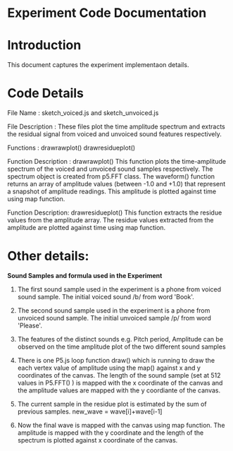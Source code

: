 # Experiment	Code	Documentation

# Introduction

This	document	captures	the	experiment	implementaon	details.

# Code	Details

File	Name	:	sketch_voiced.js and sketch_unvoiced.js

File Description : These files plot the time amplitude spectrum and extracts the residual signal from voiced and unvoiced sound features respectively. 

Functions	:	drawrawplot()
                drawresidueplot()


Function	Description	: drawrawplot()
This function plots the time-amplitude spectrum of the voiced and unvoiced sound samples respectively. The spectrum object is created from p5.FFT class. The waveform() function returns an array of amplitude values (between -1.0 and +1.0) that represent a snapshot of amplitude readings. This amplitude is plotted against time using map function. 

Function Description: drawresidueplot()
This function extracts the residue values from the amplitude array. The residue values extracted from the amplitude are plotted against time using map function. 
# Other	details:

**Sound Samples	and formula used	in	the	Experiment**

1.	The first sound sample used in the experiment is a phone from voiced sound sample. The initial voiced sound /b/ from word 'Book'. 

2.	The second sound sample used in the experiment is a phone from unvoiced sound sample. The initial unvoiced sample /p/ from word 'Please'.

3.	The features of the distinct sounds e.g. Pitch period, Amplitude can be observed on the time amplitude plot of the two different sound samples 


4.	There is one P5.js loop function draw() which is running to draw the each vertex value of amplitude using the map() against x and y coordinates of the canvas. The length of the sound sample (set at 512 values in P5.FFT() ) is mapped with the x coordinate of the canvas and the amplitude values are mapped with the y coordiante of the canvas. 


6. The current sample in the residue plot is estimated by the sum of previous samples. new_wave = wave[i]+wave[i-1]	

7.	Now	the	final wave is mapped with the canvas using map function. The amplitude is mapped with the y coordinate and the length of the spectrum is plotted against x coordinate of the canvas. 